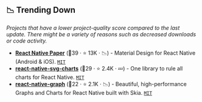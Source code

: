 ## 📉 Trending Down

_Projects that have a lower project-quality score compared to the last update. There might be a variety of reasons such as decreased downloads or code activity._

- <b><a href="https://github.com/callstack/react-native-paper">React Native Paper</a></b> (🥇39 ·  ⭐ 13K · 📉) - Material Design for React Native (Android & iOS). <code><a href="http://bit.ly/34MBwT8">MIT</a></code>
- <b><a href="https://github.com/JesperLekland/react-native-svg-charts">react-native-svg-charts</a></b> (🥇29 ·  ⭐ 2.4K · 💤) - One library to rule all charts for React Native. <code><a href="http://bit.ly/34MBwT8">MIT</a></code>
- <b><a href="https://github.com/margelo/react-native-graph">react-native-graph</a></b> (🥈22 ·  ⭐ 2.1K · 📉) - Beautiful, high-performance Graphs and Charts for React Native built with Skia. <code><a href="http://bit.ly/34MBwT8">MIT</a></code>

